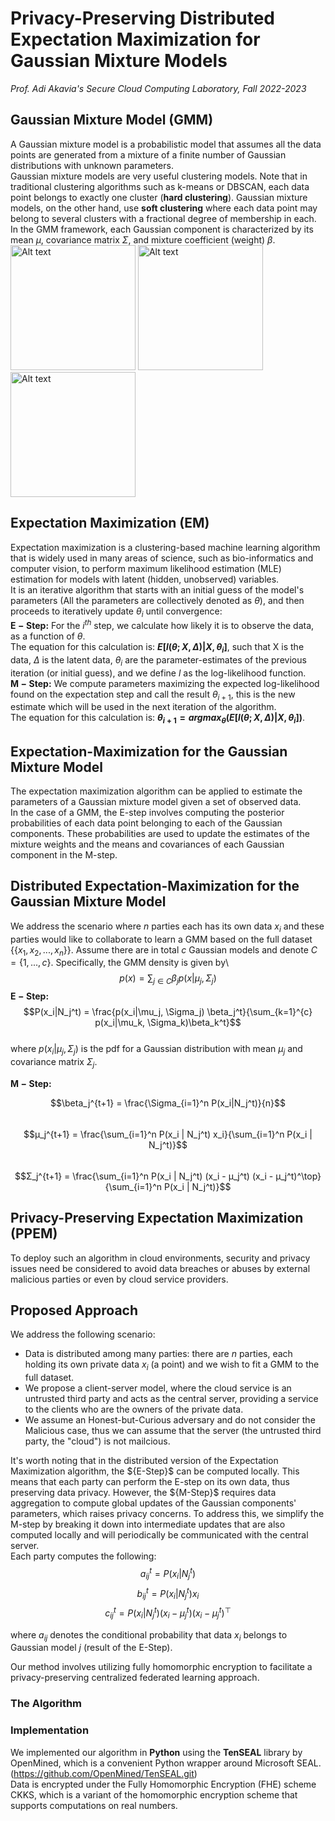 # Privacy-Preserving Distributed Expectation Maximization for Gaussian Mixture Models  
*Prof. Adi Akavia's Secure Cloud Computing Laboratory, Fall 2022-2023*

## Gaussian Mixture Model (GMM) 
A Gaussian mixture model is a probabilistic model that assumes all the data points are generated from a mixture of a finite number of Gaussian distributions with unknown parameters.  
Gaussian mixture models are very useful clustering models. Note that in traditional clustering algorithms such as k-means or DBSCAN, each data point belongs to exactly one cluster (**hard clustering**). Gaussian mixture models, on the other hand, use **soft clustering** where each data point may belong to several clusters with a fractional degree of membership in each.  
In the GMM framework, each Gaussian component is characterized by its mean $\mu$, covariance matrix $\Sigma$, and mixture coefficient (weight) $\beta$.  
<img src="https://user-images.githubusercontent.com/100927079/220479823-2a37ddcf-bf37-40e5-af98-a3d6da368320.png" alt="Alt text" style="width:200px;height:200px;"> 
<img src="https://user-images.githubusercontent.com/100927079/220480649-b9bf4a5e-34b3-4ef8-bcb1-8db540f01e33.png" alt="Alt text" style="width:200px;height:200px;"> 
<img src="https://user-images.githubusercontent.com/100927079/220480758-d2949090-f2ae-42c7-8ae4-a7cace12a9ef.png" alt="Alt text" style="width:200px;height:200px;">  
  
## Expectation Maximization (EM)  
Expectation maximization is a clustering-based machine learning algorithm that is widely used in many areas of science, such as bio-informatics and computer vision, to perform maximum likelihood estimation (MLE) estimation for models with latent (hidden, unobserved) variables.  
It is an iterative algorithm that starts with an initial guess of the model's parameters (All the parameters are collectively denoted as $\theta$), and then proceeds to iteratively update $\theta_i$ until convergence:  
$\boldsymbol{E-Step:}$ For the $i^{th}$ step, we calculate how likely it is to observe the data, as a function of $\theta$.  
The equation for this calculation is: **$E[l(\theta; X, \Delta )|X, \theta_i]$**, such that X is the data, $\Delta$ is the latent data, $\theta_i$ are the parameter-estimates of the previous iteration (or initial guess), and we define $l$ as the log-likelihood function.  
$\boldsymbol{M-Step:}$ We compute parameters maximizing the expected log-likelihood found on the expectation step and call the result $\theta_{i+1}$, this is the new estimate which will be used in the next iteration of the algorithm.  
The equation for this calculation is: **$\theta_{i+1}=argmax_\theta(E[l(\theta; X, \Delta )|X, \theta_i])$**.  
  
## Expectation-Maximization for the Gaussian Mixture Model  
The expectation maximization algorithm can be applied to estimate the parameters of a Gaussian mixture model given a set of observed data.  
In the case of a GMM, the E-step involves computing the posterior probabilities of each data point belonging to each of the Gaussian components. These probabilities are used to update the estimates of the mixture weights and the means and covariances of each Gaussian component in the M-step.  
  
## Distributed Expectation-Maximization for the Gaussian Mixture Model  
We address the scenario where $n$ parties each has its own data $x_i$ and these parties would like to collaborate to learn a GMM based on the full dataset {$\{x_1, x_2, ..., x_n\}$}. Assume there are in total $c$ Gaussian models and denote $C = \{1, ..., c\}$. Specifically, the GMM density is given by\\
$$
p(x)=\sum_{j \in C} \beta_j p(x| \mu_j, \Sigma_j)
$$
$\boldsymbol{E-Step:}$ $$P(x_i|N_j^t) = \frac{p(x_i|\mu_j, \Sigma_j) \beta_j^t}{\sum_{k=1}^{c} p(x_i|\mu_k, \Sigma_k)\beta_k^t}$$  
where $p(x_i|\mu_j, \Sigma_j)$ is the pdf for a Gaussian distribution with mean $\mu_j$ and covariance matrix $\Sigma_j$.  
  
$\boldsymbol{M-Step:}$    
  
$$\beta_j^{t+1} = \frac{\Sigma_{i=1}^n P(x_i|N_j^t)}{n}$$  
$$μ_j^{t+1} = \frac{\sum_{i=1}^n P(x_i | N_j^t) x_i}{\sum_{i=1}^n P(x_i | N_j^t)}$$  
$$Σ_j^{t+1} = \frac{\sum_{i=1}^n P(x_i | N_j^t) (x_i - μ_j^t) (x_i - μ_j^t)^\top}{\sum_{i=1}^n P(x_i | N_j^t)}$$

  
## Privacy-Preserving Expectation Maximization (PPEM)  
To deploy such an algorithm in cloud environments, security and privacy issues need be considered to avoid data breaches or abuses by external malicious parties or even by cloud service providers.  

## Proposed Approach  
We address the following scenario:  
- Data is distributed among many parties: there are $n$ parties, each holding its own private data $x_i$ (a point) and we wish to fit a GMM to the full dataset.  
- We propose a client-server model, where the cloud service is an untrusted third party and acts as the central server, providing a service to the clients who are the owners of the private data.  
- We assume an Honest-but-Curious adversary and do not consider the Malicious case, thus we can assume that the server (the untrusted third party, the "cloud") is not mailcious.  
  
It's worth noting that in the distributed version of the Expectation Maximization algorithm, the $\{E-Step}$ can be computed locally. This means that each party can perform the E-step on its own data, thus preserving data privacy. However, the $\{M-Step}$ requires data aggregation to compute global updates of the Gaussian components' parameters, which raises privacy concerns. To address this, we simplify the M-step by breaking it down into intermediate updates that are also computed locally and will periodically be communicated with the central server.  
Each party computes the following:  
$$a_{ij}^t = P(x_i|N_j^t)$$
$$b_{ij}^t = P(x_i|N_j^t)x_i$$
$$c_{ij}^t = P(x_i|N_j^t)(x_i - \mu_j^t)(x_i - \mu_j^t)^\top$$  
  
where $a_{ij}$ denotes the conditional probability that data $x_i$ belongs to Gaussian model $j$ (result of the E-Step).  


Our method involves utilizing fully homomorphic encryption to facilitate a privacy-preserving centralized federated learning approach.  
  
### The Algorithm  
  
### Implementation  
We implemented our algorithm in **Python** using the **TenSEAL** library by OpenMined, which is a convenient Python wrapper around Microsoft SEAL. (https://github.com/OpenMined/TenSEAL.git)  
Data is encrypted under the Fully Homomorphic Encryption (FHE) scheme CKKS, which is a variant of the homomorphic encryption scheme that supports computations on real numbers.  
 
